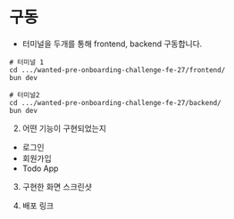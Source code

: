 # 구동

- 터미널을 두개를 통해 frontend, backend 구동합니다.

```
# 터미널 1
cd .../wanted-pre-onboarding-challenge-fe-27/frontend/
bun dev

# 터미널2
cd .../wanted-pre-onboarding-challenge-fe-27/backend/
bun dev
```

2. 어떤 기능이 구현되었는지

- 로그인
- 회원가입
- Todo App

3. 구현한 화면 스크린샷

4. 배포 링크
